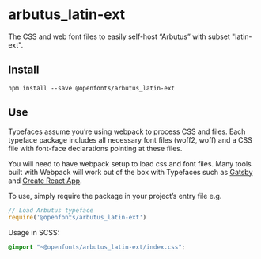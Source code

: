 
# arbutus_latin-ext

The CSS and web font files to easily self-host “Arbutus” with subset "latin-ext".

## Install

`npm install --save @openfonts/arbutus_latin-ext`

## Use

Typefaces assume you’re using webpack to process CSS and files. Each typeface
package includes all necessary font files (woff2, woff) and a CSS file with
font-face declarations pointing at these files.

You will need to have webpack setup to load css and font files. Many tools built
with Webpack will work out of the box with Typefaces such as [Gatsby](https://github.com/gatsbyjs/gatsby)
and [Create React App](https://github.com/facebookincubator/create-react-app).

To use, simply require the package in your project’s entry file e.g.

```javascript
// Load Arbutus typeface
require('@openfonts/arbutus_latin-ext')
```

Usage in SCSS:
```scss
@import "~@openfonts/arbutus_latin-ext/index.css";
```
